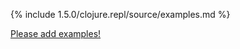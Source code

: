 {% include 1.5.0/clojure.repl/source/examples.md %}

[Please add examples!](https://github.com/arrdem/grimoire/edit/master/_includes/1.6.0/clojure.repl/source/examples.md)
